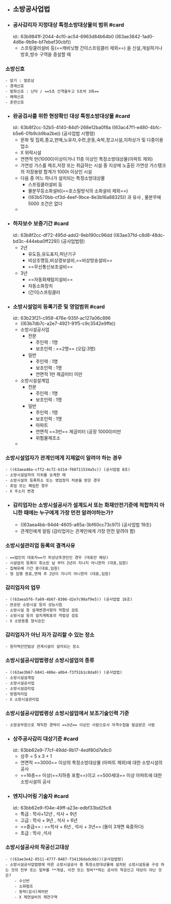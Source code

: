 - ## 소방공사업법
- ### 공사감리자 지정대상 특정소방대상물의 범위 #card
  id:: 63b9841f-2044-4cf0-ac54-6963d84b64b0
  ((63ae3842-1ad0-4d6e-9b9e-bf7ebef30cbf))
	- 스프링클러설비 등(==캐비닛형 간이스프링클러 제외==) 을 신설,개설하거나 방호,방수 구역을 증설할 때
### 소방신호
	- 암기 : 발로삼
	- 경계신호
	- 발화신호 : 난타 / ==5초 간격을두고 5초씩 3회==
	- 해제신호
	- 훈련신호
- ### 완공검사를 위한 현장확인 대상 특정소방대상물 #card
  id:: 63b8f2cc-52b5-4140-84d1-268e12ba0f8a
  ((63ac47f1-e480-4bfc-b5e6-01b9cb9ba2be)) (공사업법 시행령)
	- 문화 및 집회,종교,판매,노유자,수련,운동,숙박,창고시설,지하상가 및 다중이용업소
	- X 위락시설
	- 연면적 만(10000)이상이거나 11층 이상인 특정소방대상물(아파트 제외)
	- 가연성 가스를 제조,저장 또는 취급하는 시설 중 지상에 노출된 가연성 가스탱크의 저장용량 합계가 1000t 이상인 시설
	- 다음 중 어느 하나가 설치되는 특정소방대상물
		- 스프링클러설비 등
		- 물분무등소화설비(==호스릴방식의 소화설비 제외==)
		- ((63b570bb-cf3d-4eef-9bce-8e3b16a88325)) 과 유사 , 물분무에 5000 조건은 없다
	-
- ### 하자보수 보증기간 #card
  id:: 63b8f2cc-df72-495d-add2-9eb190cc96dd
  ((63ae37fd-c8d8-48dc-bd3c-444eba0ff229)) (공사업법령)
	- 2년
		- 유도등,유도표지,피난기구
		- 비상조명등,비상경보설비,==비상방송설비==
		- ==무선통신보조설비==
	- 3년
		- ==자동화재탐지설비==
		- 자동소화장치
		- (간이)스프링클러
- ### 소방시설업의 등록기준 및 영업범위 #card
  id:: 63b23f21-c958-476e-935f-ac127a06c896
	- ((63b7db7c-a2e7-4921-91f5-c9c3542e9ffe))
	- 소방시설공사업
		- 전문
			- 주인력 : 1명
			- 보조인력 : ==2명==  (오답:3명)
		- 일반
			- 주인력 : 1명
			- 보조인력 : 1명
			- 연면적 1만 제곱미터 미만
	- 소방시설설계업
		- 전문
			- 주인력 : 1명
			- 보조인력 : 1명
		- 일반
			- 주인력 : 1명
			- 보조인력 : 1명
			- 아파트
			- 연면적 ==3만== 제곱미터 (공장 10000)미만
			- 위험물제조소
	-
### 소방시설업자가 관계인에게 지체없이 알려야 하는 경우
	- ((63aea48a-cff2-4c72-b314-f60711534a5c)) (공사업법 8조)
	- 소방시설업자의 지위를 승계한 때
	- 소방시설의 등록취소 또는 영업정지 처분을 받은 경우
	- 휴업 또는 폐업한 경우
	- X 주소지 변경
- ### 감리업자는 소방시설공사가 설계도서 또는 화재안전기준에 적합하지 아니한 때에는 누구에게 가장 먼전 알려야하는가?
	- ((63aea4bb-94d4-4605-a65a-3bf60cc73c97)) (공사업법 19조)
	- 관계인에게 알림 (감리업자는 관계인에게 가장 먼전 알려야 함)
### 소방시설관리업 등록의 결격사유
	- ==법인의 대표자==가 피성년후견인인 경우 (대표만 해당)
	- 시설업의 등록이 취소된 날 부터 2년이 지나지 아니한자 (대표,임원)
	- 집해유예 기간 중(대표,임원)
	- 형 집행 종료,면제 후 2년이 지나지 아니한자 (대표,임원)
### 감리업자의 업무
	- ((63aea5f6-fa69-4b67-8306-d2e7c98af9e5)) (공사업법 16조)
	- 완공된 소방시설 등의 성능시험
	- 소방시설 등 설계변경사항의 적합성 검토
	- 소방시설 등의 설치계획표의 적법성 검토
	- X 소방용품 형식승인
### 감리업자가 아닌 자가 감리할 수 있는 장소
	- 원자력안전법상 관계시설이 설치되는 장소
### 소방시설공사업법령상 소방시설업의 종류
	- ((63ae3b67-b841-486e-a0b4-f3f51b1c8da0)) (공사업법)
	- 소방시설설계업
	- 소방시설공사업
	- 소방시설감리업
	- 방염처리업
	- X 소방시설관리업
### 소방시설공사업법령상 소방시설업에서 보조기술인력 기준
	- 소방공무원으로 재직한 경력이 ==3년== 이상인 사람으로서 자격수첩을 발급받은 사람
- ### 상주공사감리 대상기준 #card
  id:: 63bb62e9-77cf-49dd-9b17-4edf80d7a9c0
	- 상주 = 5 x 3 + 1
	- 연면적 ==3000== 이상의 특정소방대상물 (아파트 제외)에 대한 소방시설의 공사
	- ==16층== 이상(==지하층 포함==)이고 ==500세대== 이상 아파트에 대한 소방시설의 공사
- ### 엔지니어링 기술자 #card
  id:: 63bb62e9-f04e-49ff-a23e-edbf33bd25c8
	- 특급 : 학사+12년 , 석사 + 9년
	- 고급 : 학사 + 9년 , 석사 + 6년
	- ==중급== : ==학사 + 6년 , 석사 + 3년== (돌이 3개면 육중하다)
	- 초급 : 학사 ,석사
### 소방시설공사의 착공신고대상
	- ((63ae3e42-0511-4777-8487-f34136dadc6b))(공사업법령)
	- 소방시설공사업법령에 따른 소방시설공사 중 특정소방대상물에 설치된 소방시설등을 구성 하는 것의 전부 또는 일부를 **개설, 이전 또는 정비**하는 공사의 착공신고 대상이 아닌 것은?
		- 수신반
		- 소화펌프
		- 동력(감시)제어반
		- X 제연설비의 제연구역